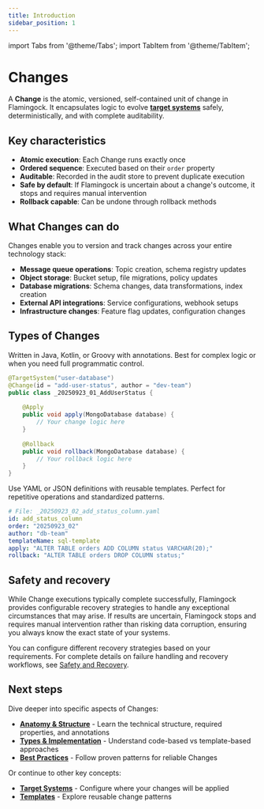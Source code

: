 ```yaml
---
title: Introduction
sidebar_position: 1
---
```


import Tabs from '@theme/Tabs';
import TabItem from '@theme/TabItem';


# Changes

A **Change** is the atomic, versioned, self-contained unit of change in Flamingock. It encapsulates logic to evolve [**target systems**](../overview/audit-store-vs-target-system.md) safely, deterministically, and with complete auditability.

## Key characteristics

- **Atomic execution**: Each Change runs exactly once
- **Ordered sequence**: Executed based on their `order` property  
- **Auditable**: Recorded in the audit store to prevent duplicate execution
- **Safe by default**: If Flamingock is uncertain about a change's outcome, it stops and requires manual intervention
- **Rollback capable**: Can be undone through rollback methods

## What Changes can do

Changes enable you to version and track changes across your entire technology stack:

- **Message queue operations**: Topic creation, schema registry updates
- **Object storage**: Bucket setup, file migrations, policy updates  
- **Database migrations**: Schema changes, data transformations, index creation
- **External API integrations**: Service configurations, webhook setups
- **Infrastructure changes**: Feature flag updates, configuration changes

## Types of Changes


<Tabs groupId="edition">
  <TabItem value="template" label="Template based" default>
Written in Java, Kotlin, or Groovy with annotations. Best for complex logic or when you need full programmatic control.

```java
@TargetSystem("user-database")
@Change(id = "add-user-status", author = "dev-team")
public class _20250923_01_AddUserStatus {
    
    @Apply
    public void apply(MongoDatabase database) {
        // Your change logic here
    }
    
    @Rollback
    public void rollback(MongoDatabase database) {
        // Your rollback logic here
    }
}
```

  </TabItem>
  <TabItem value="code" label="Code based">
Use YAML or JSON definitions with reusable templates. Perfect for repetitive operations and standardized patterns.

```yaml
# File: _20250923_02_add_status_column.yaml
id: add_status_column
order: "20250923_02"
author: "db-team"
templateName: sql-template
apply: "ALTER TABLE orders ADD COLUMN status VARCHAR(20);"
rollback: "ALTER TABLE orders DROP COLUMN status;"
```

  </TabItem>
</Tabs>



## Safety and recovery

While Change executions typically complete successfully, Flamingock provides configurable recovery strategies to handle any exceptional circumstances that may arise. If results are uncertain, Flamingock stops and requires manual intervention rather than risking data corruption, ensuring you always know the exact state of your systems.

You can configure different recovery strategies based on your requirements. For complete details on failure handling and recovery workflows, see [Safety and Recovery](../safety-and-recovery/introduction.md).

## Next steps

Dive deeper into specific aspects of Changes:

- **[Anatomy & Structure](./anatomy-and-structure.md)** - Learn the technical structure, required properties, and annotations
- **[Types & Implementation](./types-and-implementation.md)** - Understand code-based vs template-based approaches  
- **[Best Practices](./best-practices.md)** - Follow proven patterns for reliable Changes

Or continue to other key concepts:
- **[Target Systems](../target-systems/introduction.md)** - Configure where your changes will be applied
- **[Templates](../templates/templates-introduction.md)** - Explore reusable change patterns